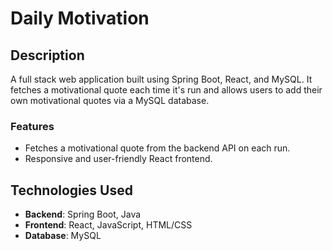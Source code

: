 # Daily Motivation


## Description
 A full stack web application built using Spring Boot, React, and MySQL. It fetches a motivational quote each time it's run and allows users to add their own motivational quotes via a MySQL database.

### Features
- Fetches a motivational quote from the backend API on each run.
- Responsive and user-friendly React frontend.

## Technologies Used
- **Backend**: Spring Boot, Java
- **Frontend**: React, JavaScript, HTML/CSS
- **Database**: MySQL









